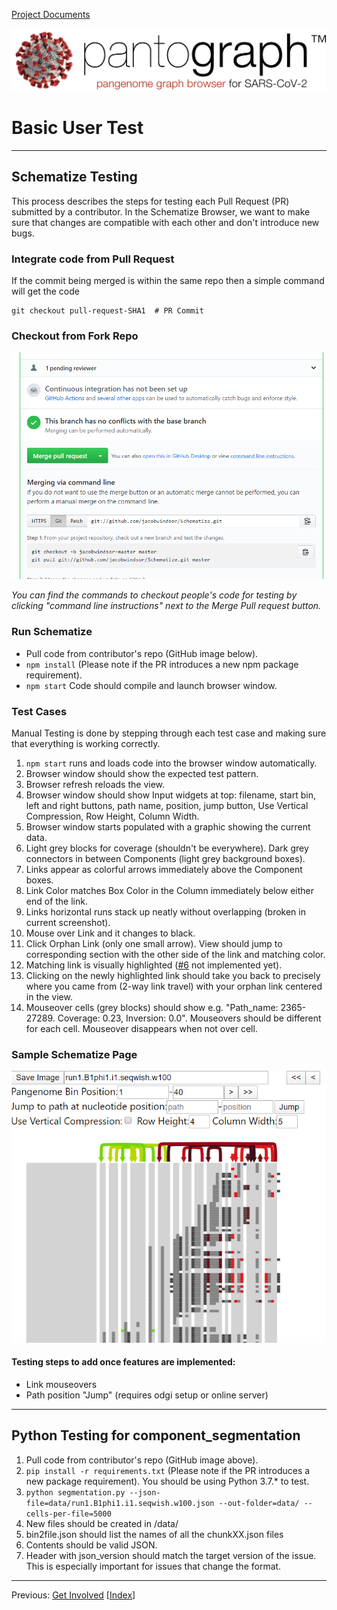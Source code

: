 [Project Documents](project.html)

![](img/pantograph.png)

# Basic User Test

---

## Schematize Testing

This process describes the steps for testing each Pull Request (PR) submitted by a contributor.  In the Schematize Browser, we want to make sure that changes are compatible with each other and don't introduce new bugs.


### Integrate code from Pull Request

If the commit being merged is within the same repo then a simple command will get the code

    git checkout pull-request-SHA1  # PR Commit
    

### Checkout from Fork Repo

![](img/checkout_fork_commandline.png)

*You can find the commands to checkout people's code for testing by clicking "command line instructions" next to the Merge Pull request button.*


### Run Schematize

* Pull code from contributor's repo (GitHub image below).
* `npm install` (Please note if the PR introduces a new npm package requirement).
* `npm start` Code should compile and launch browser window.


### Test Cases

Manual Testing is done by stepping through each test case and making sure that everything is working correctly.
1. `npm start` runs and loads code into the browser window automatically.
2. Browser window should show the expected test pattern.
3. Browser refresh reloads the view.
4. Browser window should show Input widgets at top: filename, start bin, left and right buttons, path name, position, jump button, Use Vertical Compression, Row Height, Column Width.
5. Browser window starts populated with a graphic showing the current data.
6. Light grey blocks for coverage (shouldn't be everywhere). Dark grey connectors in between Components (light grey background boxes).  
7. Links appear as colorful arrows immediately above the Component boxes.
8. Link Color matches Box Color in the Column immediately below either end of the link.
9. Links horizontal runs stack up neatly without overlapping (broken in current screenshot).  
10. Mouse over Link and it changes to black.
11. Click Orphan Link (only one small arrow).  View should jump to corresponding section with the other side of the link and matching color.  
12. Matching link is visually highlighted ([#6](https://github.com/graph-genome/Schematize/issues/6) not implemented yet).
13. Clicking on the newly highlighted link should take you back to precisely where you came from (2-way link travel) with your orphan link centered in the view.
14. Mouseover cells (grey blocks) should show e.g. "Path_name: 2365-27289. Coverage: 0.23, Inversion: 0.0".  Mouseovers should be different for each cell. Mouseover disappears when not over cell.


### Sample Schematize Page

![Roughly what the starting page should look like with B1phi1 loaded.*](img/Example_screenshot.PNG)


#### Testing steps to add once features are implemented:
* Link mouseovers
* Path position "Jump" (requires odgi setup or online server)

---

## Python Testing for component_segmentation

1. Pull code from contributor's repo (GitHub image above).
2. `pip install -r requirements.txt` (Please note if the PR introduces a new package requirement).  You should be using Python 3.7.* to test.
3. `python segmentation.py --json-file=data/run1.B1phi1.i1.seqwish.w100.json --out-folder=data/ --cells-per-file=5000`
4. New files should be created in /data/
5. bin2file.json should list the names of all the chunkXX.json files
6. Contents should be valid JSON.  
7. Header with json_version should match the target version of the issue. This is especially important for issues that change the format.

---
Previous: [Get Involved](https://graph-genome.github.io/getinvolved.html) \[[Index](https://graph-genome.github.io/pantograph.html#documentation-index)\]
